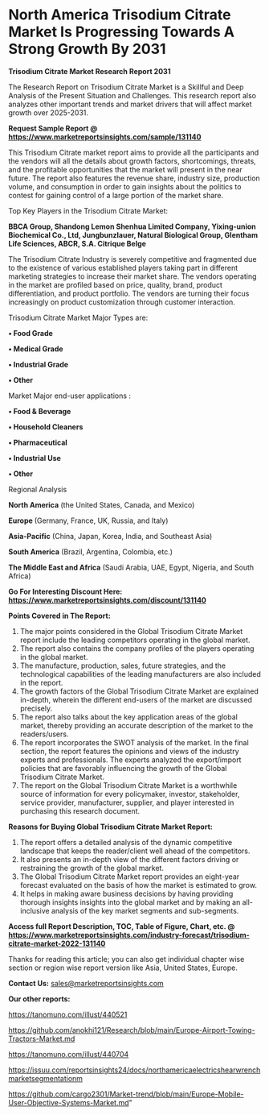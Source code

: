 # North America Trisodium Citrate Market Is Progressing Towards A Strong Growth By 2031

<strong>Trisodium Citrate Market Research Report 2031</strong>

The Research Report on Trisodium Citrate Market is a Skillful and Deep Analysis of the Present Situation and Challenges. This research report also analyzes other important trends and market drivers that will affect market growth over 2025-2031.

<strong>Request Sample Report @ <a href=https://www.marketreportsinsights.com/sample/131140>https://www.marketreportsinsights.com/sample/131140</a></strong>

This Trisodium Citrate market report aims to provide all the participants and the vendors will all the details about growth factors, shortcomings, threats, and the profitable opportunities that the market will present in the near future. The report also features the revenue share, industry size, production volume, and consumption in order to gain insights about the politics to contest for gaining control of a large portion of the market share.

Top Key Players in the Trisodium Citrate Market:

<strong>BBCA Group, Shandong Lemon Shenhua Limited Company, Yixing-union Biochemical Co., Ltd, Jungbunzlauer, Natural Biological Group, Glentham Life Sciences, ABCR, S.A. Citrique Belge</strong>

The Trisodium Citrate Industry is severely competitive and fragmented due to the existence of various established players taking part in different marketing strategies to increase their market share. The vendors operating in the market are profiled based on price, quality, brand, product differentiation, and product portfolio. The vendors are turning their focus increasingly on product customization through customer interaction.

Trisodium Citrate Market Major Types are:

<strong>• Food Grade

• Medical Grade

• Industrial Grade

• Other</strong>

Market Major end-user applications :

<strong>• Food & Beverage

• Household Cleaners

• Pharmaceutical

• Industrial Use

• Other</strong>

Regional Analysis

</u><strong><b>North America</b></strong> (the United States, Canada, and Mexico)

<strong><b>Europe </b></strong>(Germany, France, UK, Russia, and Italy)

<strong><b>Asia-Pacific</b></strong> (China, Japan, Korea, India, and Southeast Asia)

<strong><b>South America</b></strong> (Brazil, Argentina, Colombia, etc.)

<strong><b>The Middle East and Africa</b></strong> (Saudi Arabia, UAE, Egypt, Nigeria, and South Africa)

<strong>Go For Interesting Discount Here: <a href=https://www.marketreportsinsights.com/discount/131140>https://www.marketreportsinsights.com/discount/131140</a></strong>

<strong>Points Covered in The Report:</strong>
<ol>
  <li>The major points considered in the Global Trisodium Citrate Market report include the leading competitors operating in the global market.</li>
  <li>The report also contains the company profiles of the players operating in the global market.</li>
  <li>The manufacture, production, sales, future strategies, and the technological capabilities of the leading manufacturers are also included in the report.</li>
  <li>The growth factors of the Global Trisodium Citrate Market are explained in-depth, wherein the different end-users of the market are discussed precisely.</li>
  <li>The report also talks about the key application areas of the global market, thereby providing an accurate description of the market to the readers/users.</li>
  <li>The report incorporates the SWOT analysis of the market. In the final section, the report features the opinions and views of the industry experts and professionals. The experts analyzed the export/import policies that are favorably influencing the growth of the Global Trisodium Citrate Market.</li>
  <li>The report on the Global Trisodium Citrate Market is a worthwhile source of information for every policymaker, investor, stakeholder, service provider, manufacturer, supplier, and player interested in purchasing this research document.</li>
</ol>
<strong>Reasons for Buying Global Trisodium Citrate Market Report:</strong>

<ol>
  <li>The report offers a detailed analysis of the dynamic competitive landscape that keeps the reader/client well ahead of the competitors.</li>
  <li>It also presents an in-depth view of the different factors driving or restraining the growth of the global market.</li>
  <li>The Global Trisodium Citrate Market report provides an eight-year forecast evaluated on the basis of how the market is estimated to grow.</li>
  <li>It helps in making aware business decisions by having providing thorough insights insights into the global market and by making an all-inclusive analysis of the key market segments and sub-segments.</li>
</ol>
<strong>Access full Report Description, TOC, Table of Figure, Chart, etc. @ <a href=https://www.marketreportsinsights.com/industry-forecast/trisodium-citrate-market-2022-131140>https://www.marketreportsinsights.com/industry-forecast/trisodium-citrate-market-2022-131140</a></strong>


Thanks for reading this article; you can also get individual chapter wise section or region wise report version like Asia, United States, Europe.

<strong>Contact Us:</strong>
sales@marketreportsinsights.com

<strong>Our other reports:</strong>

<a href=https://tanomuno.com/illust/440521>https://tanomuno.com/illust/440521</a>

<a href=https://github.com/anokhi121/Research/blob/main/Europe-Airport-Towing-Tractors-Market.md>https://github.com/anokhi121/Research/blob/main/Europe-Airport-Towing-Tractors-Market.md</a>

<a href=https://tanomuno.com/illust/440704>https://tanomuno.com/illust/440704</a>

<a href=https://issuu.com/reportsinsights24/docs/northamericaelectricshearwrenchmarketsegmentationm>https://issuu.com/reportsinsights24/docs/northamericaelectricshearwrenchmarketsegmentationm</a>

<a href=https://github.com/cargo2301/Market-trend/blob/main/Europe-Mobile-User-Objective-Systems-Market.md>https://github.com/cargo2301/Market-trend/blob/main/Europe-Mobile-User-Objective-Systems-Market.md</a>"
